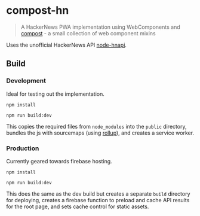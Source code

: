 # compost-hn

> A HackerNews PWA implementation using WebComponents and [compost](https://github.com/lamplightdev/compost-hn) - a small collection of web component mixins

Uses the unofficial HackerNews API [node-hnapi](https://github.com/cheeaun/node-hnapi).

## Build

### Development

Ideal for testing out the implementation.

`npm install`

`npm run build:dev`

This copies the required files from `node_modules` into the `public` directory, bundles the js with sourcemaps (using [rollup](https://rollupjs.org)), and creates a service worker.


### Production

Currently geared towards firebase hosting.

`npm install`

`npm run build:dev`

This does the same as the dev build but creates a separate `build` directory for deploying, creates a firebase function to preload and cache API results for the root page, and sets cache control for static assets.

